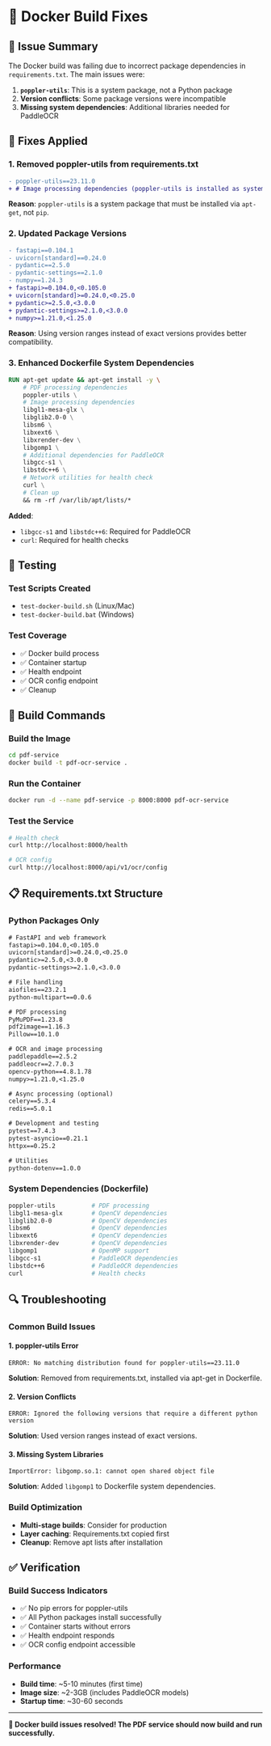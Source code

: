 # 🔧 Docker Build Fixes

## 🎯 Issue Summary

The Docker build was failing due to incorrect package dependencies in `requirements.txt`. The main issues were:

1. **`poppler-utils`**: This is a system package, not a Python package
2. **Version conflicts**: Some package versions were incompatible
3. **Missing system dependencies**: Additional libraries needed for PaddleOCR

## 🔧 Fixes Applied

### **1. Removed poppler-utils from requirements.txt**
```diff
- poppler-utils==23.11.0
+ # Image processing dependencies (poppler-utils is installed as system dependency in Dockerfile)
```

**Reason**: `poppler-utils` is a system package that must be installed via `apt-get`, not `pip`.

### **2. Updated Package Versions**
```diff
- fastapi==0.104.1
- uvicorn[standard]==0.24.0
- pydantic==2.5.0
- pydantic-settings==2.1.0
- numpy==1.24.3
+ fastapi>=0.104.0,<0.105.0
+ uvicorn[standard]>=0.24.0,<0.25.0
+ pydantic>=2.5.0,<3.0.0
+ pydantic-settings>=2.1.0,<3.0.0
+ numpy>=1.21.0,<1.25.0
```

**Reason**: Using version ranges instead of exact versions provides better compatibility.

### **3. Enhanced Dockerfile System Dependencies**
```dockerfile
RUN apt-get update && apt-get install -y \
    # PDF processing dependencies
    poppler-utils \
    # Image processing dependencies
    libgl1-mesa-glx \
    libglib2.0-0 \
    libsm6 \
    libxext6 \
    libxrender-dev \
    libgomp1 \
    # Additional dependencies for PaddleOCR
    libgcc-s1 \
    libstdc++6 \
    # Network utilities for health check
    curl \
    # Clean up
    && rm -rf /var/lib/apt/lists/*
```

**Added**:
- `libgcc-s1` and `libstdc++6`: Required for PaddleOCR
- `curl`: Required for health checks

## 🧪 Testing

### **Test Scripts Created**
- `test-docker-build.sh` (Linux/Mac)
- `test-docker-build.bat` (Windows)

### **Test Coverage**
- ✅ Docker build process
- ✅ Container startup
- ✅ Health endpoint
- ✅ OCR config endpoint
- ✅ Cleanup

## 🚀 Build Commands

### **Build the Image**
```bash
cd pdf-service
docker build -t pdf-ocr-service .
```

### **Run the Container**
```bash
docker run -d --name pdf-service -p 8000:8000 pdf-ocr-service
```

### **Test the Service**
```bash
# Health check
curl http://localhost:8000/health

# OCR config
curl http://localhost:8000/api/v1/ocr/config
```

## 📋 Requirements.txt Structure

### **Python Packages Only**
```txt
# FastAPI and web framework
fastapi>=0.104.0,<0.105.0
uvicorn[standard]>=0.24.0,<0.25.0
pydantic>=2.5.0,<3.0.0
pydantic-settings>=2.1.0,<3.0.0

# File handling
aiofiles==23.2.1
python-multipart==0.0.6

# PDF processing
PyMuPDF==1.23.8
pdf2image==1.16.3
Pillow==10.1.0

# OCR and image processing
paddlepaddle==2.5.2
paddleocr==2.7.0.3
opencv-python==4.8.1.78
numpy>=1.21.0,<1.25.0

# Async processing (optional)
celery==5.3.4
redis==5.0.1

# Development and testing
pytest==7.4.3
pytest-asyncio==0.21.1
httpx==0.25.2

# Utilities
python-dotenv==1.0.0
```

### **System Dependencies (Dockerfile)**
```dockerfile
poppler-utils          # PDF processing
libgl1-mesa-glx        # OpenCV dependencies
libglib2.0-0           # OpenCV dependencies
libsm6                 # OpenCV dependencies
libxext6               # OpenCV dependencies
libxrender-dev         # OpenCV dependencies
libgomp1               # OpenMP support
libgcc-s1              # PaddleOCR dependencies
libstdc++6             # PaddleOCR dependencies
curl                   # Health checks
```

## 🔍 Troubleshooting

### **Common Build Issues**

#### **1. poppler-utils Error**
```
ERROR: No matching distribution found for poppler-utils==23.11.0
```
**Solution**: Removed from requirements.txt, installed via apt-get in Dockerfile.

#### **2. Version Conflicts**
```
ERROR: Ignored the following versions that require a different python version
```
**Solution**: Used version ranges instead of exact versions.

#### **3. Missing System Libraries**
```
ImportError: libgomp.so.1: cannot open shared object file
```
**Solution**: Added `libgomp1` to Dockerfile system dependencies.

### **Build Optimization**
- **Multi-stage builds**: Consider for production
- **Layer caching**: Requirements.txt copied first
- **Cleanup**: Remove apt lists after installation

## ✅ Verification

### **Build Success Indicators**
- ✅ No pip errors for poppler-utils
- ✅ All Python packages install successfully
- ✅ Container starts without errors
- ✅ Health endpoint responds
- ✅ OCR config endpoint accessible

### **Performance**
- **Build time**: ~5-10 minutes (first time)
- **Image size**: ~2-3GB (includes PaddleOCR models)
- **Startup time**: ~30-60 seconds

---

**🎯 Docker build issues resolved! The PDF service should now build and run successfully.** 